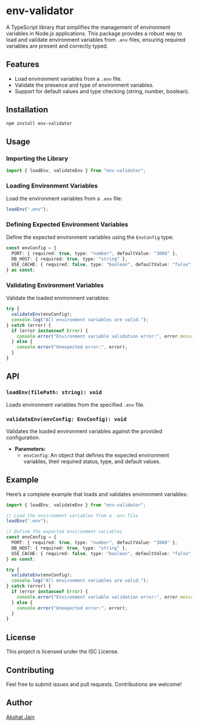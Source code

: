 # env-validator

A TypeScript library that simplifies the management of environment variables in Node.js applications. This package provides a robust way to load and validate environment variables from `.env` files, ensuring required variables are present and correctly typed.

## Features

- Load environment variables from a `.env` file.
- Validate the presence and type of environment variables.
- Support for default values and type checking (string, number, boolean).

## Installation

```bash
npm install env-validator
```

## Usage

### Importing the Library

```typescript
import { loadEnv, validateEnv } from "env-validator";
```

### Loading Environment Variables

Load the environment variables from a `.env` file:

```typescript
loadEnv(".env");
```

### Defining Expected Environment Variables

Define the expected environment variables using the `EnvConfig` type:

```typescript
const envConfig = {
  PORT: { required: true, type: "number", defaultValue: "3000" },
  DB_HOST: { required: true, type: "string" },
  USE_CACHE: { required: false, type: "boolean", defaultValue: "false" },
} as const;
```

### Validating Environment Variables

Validate the loaded environment variables:

```typescript
try {
  validateEnv(envConfig);
  console.log("All environment variables are valid.");
} catch (error) {
  if (error instanceof Error) {
    console.error("Environment variable validation error:", error.message);
  } else {
    console.error("Unexpected error:", error);
  }
}
```

## API

### `loadEnv(filePath: string): void`

Loads environment variables from the specified `.env` file.

### `validateEnv(envConfig: EnvConfig): void`

Validates the loaded environment variables against the provided configuration.

- **Parameters:**
  - `envConfig`: An object that defines the expected environment variables, their required status, type, and default values.

## Example

Here’s a complete example that loads and validates environment variables:

```typescript
import { loadEnv, validateEnv } from "env-validator";

// Load the environment variables from a .env file
loadEnv(".env");

// Define the expected environment variables
const envConfig = {
  PORT: { required: true, type: "number", defaultValue: "3000" },
  DB_HOST: { required: true, type: "string" },
  USE_CACHE: { required: false, type: "boolean", defaultValue: "false" },
} as const;

try {
  validateEnv(envConfig);
  console.log("All environment variables are valid.");
} catch (error) {
  if (error instanceof Error) {
    console.error("Environment variable validation error:", error.message);
  } else {
    console.error("Unexpected error:", error);
  }
}
```

## License

This project is licensed under the ISC License.

## Contributing

Feel free to submit issues and pull requests. Contributions are welcome!

## Author

[Akshat Jain](https://github.com/HiAkshatJain)
